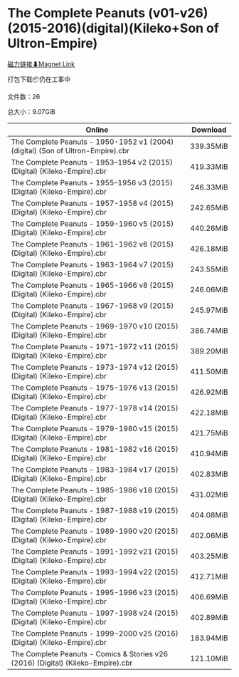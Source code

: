 # The Complete Peanuts (v01-v26)(2015-2016)(digital)(Kileko+Son of Ultron-Empire)

[磁力链接⬇Magnet Link](magnet:?xt=urn:btih:2f761503f37ca5e2f084748fd638c651386a3db0&dn=The%20Complete%20Peanuts%20%28v01-v26%29%282015-2016%29%28digital%29%28Kileko%2BSon%20of%20Ultron-Empire%29)

打包下载📦仍在工事中

文件数：26

总大小：9.07GiB

Online | Download
--- | ---
The Complete Peanuts - 1950-1952 v1 (2004) (digital) (Son of Ultron-Empire).cbr | 339.35MiB
The Complete Peanuts - 1953–1954 v2 (2015) (Digital) (Kileko-Empire).cbr | 419.33MiB
The Complete Peanuts - 1955–1956 v3 (2015) (Digital) (Kileko-Empire).cbr | 246.33MiB
The Complete Peanuts - 1957-1958 v4 (2015) (Digital) (Kileko-Empire).cbr | 242.65MiB
The Complete Peanuts - 1959-1960 v5 (2015) (Digital) (Kileko-Empire).cbr | 440.26MiB
The Complete Peanuts - 1961-1962 v6 (2015) (Digital) (Kileko-Empire).cbr | 426.18MiB
The Complete Peanuts - 1963-1964 v7 (2015) (Digital) (Kileko-Empire).cbr | 243.55MiB
The Complete Peanuts - 1965-1966 v8 (2015) (Digital) (Kileko-Empire).cbr | 246.06MiB
The Complete Peanuts - 1967-1968 v9 (2015) (Digital) (Kileko-Empire).cbr | 245.97MiB
The Complete Peanuts - 1969-1970 v10 (2015) (Digital) (Kileko-Empire).cbr | 386.74MiB
The Complete Peanuts - 1971-1972 v11 (2015) (Digital) (Kileko-Empire).cbr | 389.20MiB
The Complete Peanuts - 1973-1974 v12 (2015) (Digital) (Kileko-Empire).cbr | 411.50MiB
The Complete Peanuts - 1975-1976 v13 (2015) (Digital) (Kileko-Empire).cbr | 426.92MiB
The Complete Peanuts - 1977-1978 v14 (2015) (Digital) (Kileko-Empire).cbr | 422.18MiB
The Complete Peanuts - 1979-1980 v15 (2015) (Digital) (Kileko-Empire).cbr | 421.75MiB
The Complete Peanuts - 1981-1982 v16 (2015) (Digital) (Kileko-Empire).cbr | 410.94MiB
The Complete Peanuts - 1983-1984 v17 (2015) (Digital) (Kileko-Empire).cbr | 402.83MiB
The Complete Peanuts - 1985-1986 v18 (2015) (Digital) (Kileko-Empire).cbr | 431.02MiB
The Complete Peanuts - 1987-1988 v19 (2015) (Digital) (Kileko-Empire).cbr | 404.08MiB
The Complete Peanuts - 1989-1990 v20 (2015) (Digital) (Kileko-Empire).cbr | 402.06MiB
The Complete Peanuts - 1991-1992 v21 (2015) (Digital) (Kileko-Empire).cbr | 403.25MiB
The Complete Peanuts - 1993-1994 v22 (2015) (Digital) (Kileko-Empire).cbr | 412.71MiB
The Complete Peanuts - 1995-1996 v23 (2015) (Digital) (Kileko-Empire).cbr | 406.69MiB
The Complete Peanuts - 1997-1998 v24 (2015) (Digital) (Kileko-Empire).cbr | 402.89MiB
The Complete Peanuts - 1999-2000 v25 (2016) (Digital) (Kileko-Empire).cbr | 183.94MiB
The Complete Peanuts - Comics & Stories v26 (2016) (Digital) (Kileko-Empire).cbr | 121.10MiB